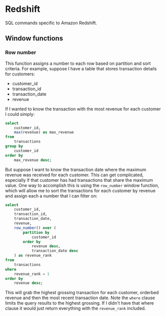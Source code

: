 # Redshift

SQL commands specific to Amazon Redshift.

## Window functions

### Row number

This function assigns a number to each row based on partition and sort criteria. For example, suppose I have a table that stores transaction details for customers:

* customer_id
* transaction_id
* transaction_date
* revenue

If I wanted to know the transaction with the most revenue for each customer I could simply:

``` sql
select
    customer_id, 
    max(revenue) as max_revenue
from
    transactions
group by
    customer_id
order by
    max_revenue desc;
```

But suppose I want to know the transaction date where the maximum revenue was received for each customer. This can get complicated, especially if that customer has had transactions that share the maximum value. One way to accomplish this is using the `row_number` window function, which will allow me to sort the transactions for each customer by revenue and assign each a number that I can filter on:

``` sql
select
    customer_id, 
    transaction_id, 
    transaction_date, 
    revenue, 
    row_number() over (
        partition by 
            customer_id
        order by
            revenue desc,
            transaction_date desc
    ) as revenue_rank
from
    transactions
where
    revenue_rank = 1
order by
    revenue desc;
```

This will grab the highest grossing transaction for each customer, orderbed revenue and then the most recent transaction date. Note the `where` clause limits the query results to the highest grossing. If I didn't have that where clause it would just return everything with the `revenue_rank` included.
